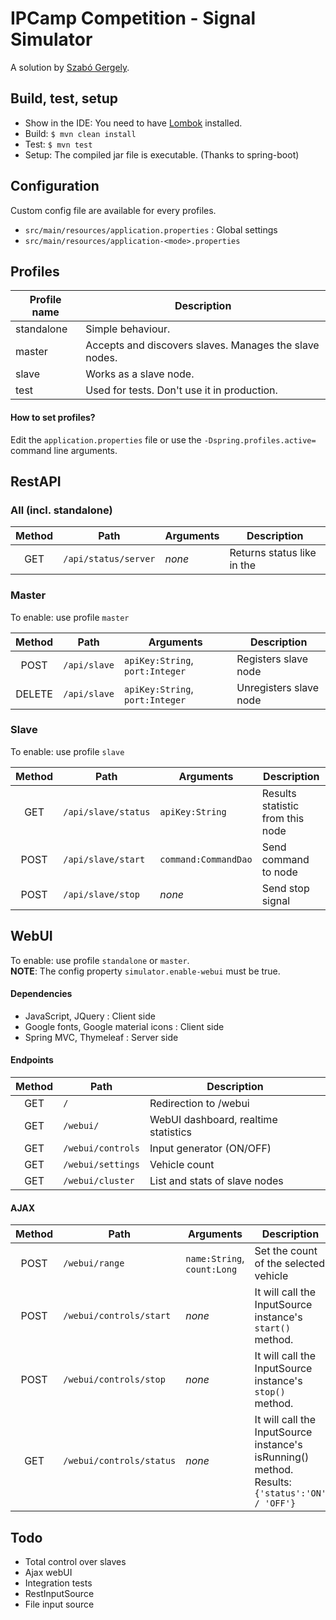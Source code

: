 IPCamp Competition - Signal Simulator
===

A solution by [Szabó Gergely](https://github.com/Gerviba).

## Build, test, setup

- Show in the IDE: You need to have [Lombok](https://projectlombok.org/setup/eclipse) installed.
- Build: `$ mvn clean install`
- Test: `$ mvn test`
- Setup: The compiled jar file is executable. (Thanks to spring-boot)

## Configuration

Custom config file are available for every profiles.

- `src/main/resources/application.properties` : Global settings
- `src/main/resources/application-<mode>.properties`

## Profiles

|Profile name|Description|
|------------|-----------|
|standalone|Simple behaviour.|
|master|Accepts and discovers slaves. Manages the slave nodes.|
|slave|Works as a slave node.|
|test|Used for tests. Don't use it in production.|

#### How to set profiles?

Edit the `application.properties` file or use the `-Dspring.profiles.active=` command line arguments.

## RestAPI

### All (incl. standalone)


|Method|Path|Arguments|Description|
|:----:|----|---------|-----------|
| GET  |`/api/status/server`| *none* |Returns status like in the |

### Master

To enable: use profile `master`

|Method|Path|Arguments|Description|
|:----:|----|---------|-----------|
| POST |`/api/slave`|`apiKey:String`, `port:Integer`|Registers slave node|
|DELETE|`/api/slave`|`apiKey:String`, `port:Integer`|Unregisters slave node|

### Slave

To enable: use profile `slave`

|Method|Path|Arguments|Description|
|:----:|----|---------|-----------|
| GET  |`/api/slave/status`|`apiKey:String`|Results statistic from this node|
| POST |`/api/slave/start`|`command:CommandDao`|Send command to node|
| POST |`/api/slave/stop`| *none* |Send stop signal|

## WebUI

To enable: use profile `standalone` or `master`.<br>
**NOTE**: The config property `simulator.enable-webui` must be true.

#### Dependencies

- JavaScript, JQuery : Client side
- Google fonts, Google material icons : Client side
- Spring MVC, Thymeleaf : Server side

#### Endpoints

|Method|Path|Description|
|:----:|----|-----------|
| GET  |`/`|Redirection to /webui|
| GET  |`/webui/`|WebUI dashboard, realtime statistics|
| GET  |`/webui/controls`|Input generator (ON/OFF)|
| GET  |`/webui/settings`|Vehicle count|
| GET  |`/webui/cluster`|List and stats of slave nodes|

#### AJAX

|Method|Path|Arguments|Description|
|:----:|----|---------|-----------|
| POST |`/webui/range`|`name:String`, `count:Long`|Set the count of the selected vehicle|
| POST |`/webui/controls/start`| *none* |It will call the InputSource instance's `start()` method.|
| POST |`/webui/controls/stop`| *none* |It will call the InputSource instance's `stop()` method.|
| GET  |`/webui/controls/status`| *none* |It will call the InputSource instance's isRunning() method. Results: `{'status':'ON' / 'OFF'}`|

## Todo

- Total control over slaves
- Ajax webUI
- Integration tests
- RestInputSource
- File input source
